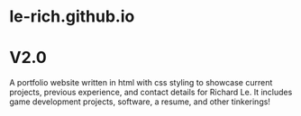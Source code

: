 # le-rich.github.io
# V2.0

A portfolio website written in html with css styling to showcase current projects, previous experience, and contact details for Richard Le.
It includes game development projects, software, a resume, and other tinkerings!

